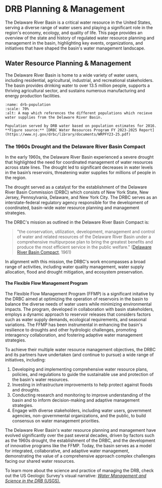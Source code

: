 # DRB Planning & Management

The Delaware River Basin is a critical water resource in the United States, serving a diverse range of water users and playing a significant role in the region's economy, ecology, and quality of life. This page provides an overview of the state and history of regulated water resource planning and management in the basin, highlighting key events, organizations, and initiatives that have shaped the basin's water management landscape.

## Water Resource Planning & Management

The Delaware River Basin is home to a wide variety of water users, including residential, agricultural, industrial, and recreational stakeholders. The basin provides drinking water to over 13.5 million people, supports a thriving agricultural sector, and sustains numerous manufacturing and energy production facilities.

```{figure} ../../images/drb_water_supply_graphic.png
:name: drb-population
:scale: 70%
:alt: A map which references the different populations which recieve water supplies from the Delaware River Basin.

Population served by DRB water based on population estimates for 2016. **Figure source:** [DRBC Water Resources Program FY 2023-2025 Report](https://www.nj.gov/drbc/library/documents/WRPFY23-25.pdf)
```

### The 1960s Drought and the Delaware River Basin Compact

In the early 1960s, the Delaware River Basin experienced a severe drought that highlighted the need for coordinated management of water resources across state lines. The drought led to significant decreases in water levels in the basin’s reservoirs, threatening water supplies for millions of people in the region.

The drought served as a catalyst for the establishment of the Delaware River Basin Commission (DRBC) which consists of New York State, New Jersey, Pennsylvania, Delaware, and New York City. The DRBC serves as an interstate-federal regulatory agency responsible for the development of coordinated, basin-wide water resource planning and management strategies.

The DRBC's mission as outlined in the Delaware River Basin Compact is:
> "the conservation, utilization, development, management and control of water and related resources of the Delaware River Basin under a comprehensive multipurpose plan to bring the greatest benefits and produce the most efficient service in the public welfare." ([Delaware River Basin Compact](https://www.nj.gov/drbc/library/documents/compact.pdf), 1961)

In alignment with this mission, the DRBC's work encompasses a broad range of activities, including water quality management, water supply allocation, flood and drought mitigation, and ecosystem preservation.


#### The Flexible Flow Management Program

The Flexible Flow Management Program (FFMP) is a significant initative by the DRBC aimed at optimizing the operation of reservoirs in the basin to balance the diverse needs of water users while minimizing environmental impacts. The program, developed in collaboration with basin stakeholders, employs a dynamic approach to reservoir releases that considers factors such as water supply demands, ecological requirements, and seasonal variations. The FFMP has been instrumental in enhancing the basin's resilience to droughts and other hydrologic challenges, promoting interagency collaboration, and fostering adaptive water management strategies.


To achieve their multiple water resource management objectives, the DRBC and its partners have undertaken (and continue to pursue) a wide range of initiatives, including:

1. Developing and implementing comprehensive water resource plans, policies, and regulations to guide the sustainable use and protection of the basin's water resources.
2. Investing in infrastructure improvements to help protect against floods and droughts.
3. Conducting research and monitoring to improve understanding of the basin and to inform decision-making and adaptive management strategies.
4. Engage with diverse stakeholders, including water users, government agencies, non-governmental organizations, and the public, to build consensus on water management priorities.

The Delaware River Basin's water resource planning and management have evolved significantly over the past several decades, driven by factors such as the 1960s drought, the establishment of the DRBC, and the development of innovative programs like the FFMP. Today, the basin serves as a model for integrated, collaborative, and adaptive water management, demonstrating the value of a comprehensive approach complex challenges facing our shared water resources.


To learn more about the science and practice of managing the DRB, check out the US Geologic Survey's visual narrative: [*Water Management and Science in the DRB* (USGS).](https://labs.waterdata.usgs.gov/visualizations/delaware-basin-story/index.html#/)
